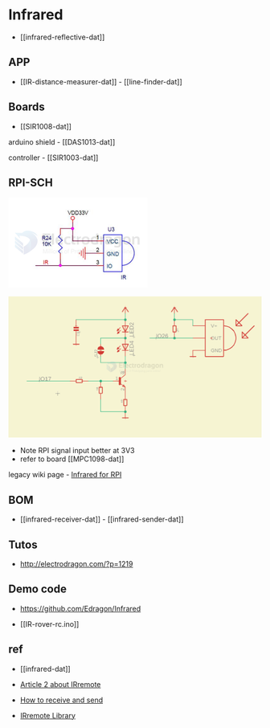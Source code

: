 
# Infrared 

- [[infrared-reflective-dat]]



## APP 

- [[IR-distance-measurer-dat]] - [[line-finder-dat]]

## Boards

- [[SIR1008-dat]] 

arduino shield - [[DAS1013-dat]]

controller - [[SIR1003-dat]]

## RPI-SCH 

![](2024-12-20-18-08-22.png)

![](2025-02-18-17-05-16.png)

- Note RPI signal input better at 3V3 
- refer to board [[MPC1098-dat]]

legacy wiki page - [Infrared for RPI](https://www.electrodragon.com/w/index.php?title=RPI_IR&redirect=no)


## BOM 

- [[infrared-receiver-dat]] - [[infrared-sender-dat]]




## Tutos 

- http://electrodragon.com/?p=1219

## Demo code 

- https://github.com/Edragon/Infrared

- [[IR-rover-rc.ino]]


## ref 

- [[infrared-dat]]

- [Article 2 about IRremote](http://www.arcfn.com/2009/08/multi-protocol-infrared-remote-library.html)

- [How to receive and send](http://www.arcfn.com/2009/08/multi-protocol-infrared-remote-library.html)
  
- [IRremote Library](https://github.com/shirriff/Arduino-IRremote)

